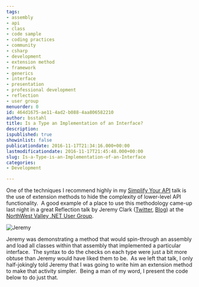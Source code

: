 ```yaml
---
tags:
- assembly
- api
- class
- code sample
- coding practices
- community
- csharp
- development
- extension method
- framework
- generics
- interface
- presentation
- professional development
- reflection
- user group
menuorder: 0
id: 464d1675-ae11-4ad2-b088-4aa806582210
author: bsstahl
title: Is a Type an Implementation of an Interface?
description: 
ispublished: true
showinlist: false
publicationdate: 2016-11-17T21:34:16.000+00:00
lastmodificationdate: 2016-11-17T21:45:48.000+00:00
slug: Is-a-Type-is-an-Implementation-of-an-Interface
categories:
- Development

---
```

One of the techniques I recommend highly in my [Simplify Your API](http://www.cognitiveinheritance.com/post/Simplify-Your-API.aspx) talk is the use of extension methods to hide the complexity of lower-level API functionality.  A good example of a place to use this methodology came-up last night in a great Reflection talk by Jeremy Clark ([Twitter](https://twitter.com/jeremybytes), [Blog](https://jeremybytes.blogspot.com/)) at the [NorthWest Valley .NET User Group](http://www.nwvdnug.org).

![Jeremy]({PathToRoot}/Images/Jeremy_2.jpg)

Jeremy was demonstrating a method that would spin-through an assembly and load all classes within that assembly that implemented a particular interface.  The syntax to do the checks on each type were just a bit more obtuse than Jeremy would have liked them to be.  As we left that talk, I only half-jokingly told Jeremy that I was going to write him an extension method to make that activity simpler.  Being a man of my word, I present the code below to do just that.